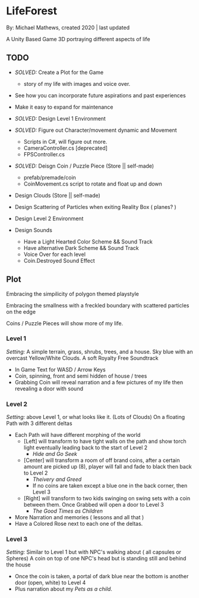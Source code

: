 # LifeForest
By: Michael Mathews, created 2020 | last updated

A Unity Based Game 3D portraying different aspects of life

## TODO
- _SOLVED:_ Create a Plot for the Game
	- story of my life with images and voice over.
- See how you can incorporate future aspirations and past experiences
- Make it easy to expand for maintenance
- _SOLVED:_ Design Level 1 Environment
- _SOLVED:_ Figure out Character/movement dynamic and Movement
	- Scripts in C#, will figure out more. 
	- CameraController.cs [deprecated]
	- FPSController.cs
- _SOLVED:_ Deisgn Coin / Puzzle Piece (Store || self-made)
	- prefab/premade/coin
	- CoinMovement.cs script to rotate and float up and down
- Design Clouds (Store || self-made)

- Design Scattering of Particles when exiting Reality Box ( planes? )
- Design Level 2 Environment
- Design Sounds
	- Have a Light Hearted Color Scheme && Sound Track
	- Have alternative Dark Scheme && Sound Track
	- Voice Over for each level
	- Coin.Destroyed Sound Effect


## Plot

Embracing the simpilicity of polygon themed playstyle

Embracing the smallness with a freckled boundary with scattered
particles on the edge

Coins / Puzzle Pieces will show more of my life.

### Level 1

*Setting:*
A simple terrain, grass, shrubs, trees, and a house.
Sky blue with an overcast Yellow/White Clouds.
A soft Royalty Free Soundtrack

- In Game Text for WASD<Space> / Arrow Keys<Space>
- Coin, spinning, front and semi hidden of house / trees
- Grabbing Coin will reveal narration and a few
pictures of my life then revealing a door with sound

### Level 2

*Setting:*
above Level 1, or what looks like it. (Lots of Clouds)
On a floating Path with 3 different deltas

- Each Path will have different morphing of the world
	- [Left] will transform to have tight walls on the path
	and show torch light eventually leading back to the start of Level 2
		- *Hide and Go Seek*
	- [Center] will transform a room of off brand coins, after a certain amount
	are picked up (8), player will fall and fade to black then back to Level 2
		- *Theivery and Greed*
		- If no coins are taken except a blue one in the back corner, then Level 3
	- [Right] will transform to two kids swinging on swing sets with a coin
	between them. Once Grabbed will open a door to Level 3
		- *The Good Times as Children*
- More Narration and memories ( lessons and all that )
- Have a Colored Rose next to each one of the deltas. 

### Level 3

*Setting:*
Similar to Level 1 but with NPC's walking about ( all capsules or Spheres)
A coin on top of one NPC's head but is standing still and behind the house

- Once the coin is taken, a portal of dark blue 
near the bottom is another door (open, white) to Level 4
- Plus narration about my *Pets as a child*.
